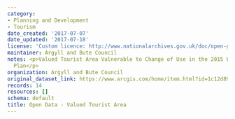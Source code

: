 ```yaml
---
category:
- Planning and Development
- Tourism
date_created: '2017-07-07'
date_updated: '2017-07-18'
license: 'Custom licence: http://www.nationalarchives.gov.uk/doc/open-government-licence/version/3/'
maintainer: Argyll and Bute Council
notes: <p>Valued Tourist Area Vulnerable to Change of Use in the 2015 Local Development
  Plan</p>
organization: Argyll and Bute Council
original_dataset_link: https://www.arcgis.com/home/item.html?id=1c12d89cd7414cc993ba792709652a8c
records: 14
resources: []
schema: default
title: Open Data - Valued Tourist Area
---
```

